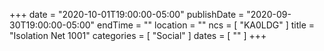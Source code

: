 +++
date = "2020-10-01T19:00:00-05:00"
publishDate = "2020-09-30T19:00:00-05:00"
endTime = ""
location = ""
ncs = [ "KA0LDG" ]
title = "Isolation Net 1001"
categories = [ "Social" ]
dates = [ "" ]
+++

